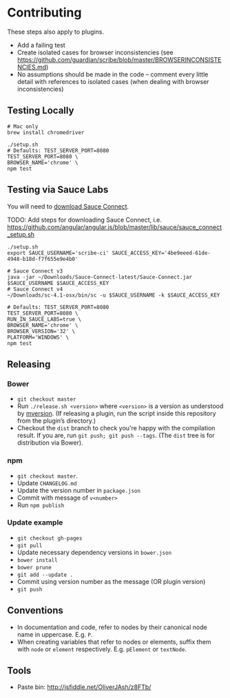 # Contributing

These steps also apply to plugins.

* Add a failing test
* Create isolated cases for browser inconsistencies (see https://github.com/guardian/scribe/blob/master/BROWSERINCONSISTENCIES.md)
* No assumptions should be made in the code – comment every little detail with
  references to isolated cases (when dealing with browser inconsistencies)

## Testing Locally
```
# Mac only
brew install chromedriver
```

```
./setup.sh
# Defaults: TEST_SERVER_PORT=8080
TEST_SERVER_PORT=8080 \
BROWSER_NAME='chrome' \
npm test
```

## Testing via Sauce Labs
You will need to [download Sauce Connect](https://saucelabs.com/docs/connect).

TODO: Add steps for downloading Sauce Connect, i.e. https://github.com/angular/angular.js/blob/master/lib/sauce/sauce_connect_setup.sh
```
./setup.sh
export SAUCE_USERNAME='scribe-ci' SAUCE_ACCESS_KEY='4be9eeed-61de-4948-b18d-f7f655e9e4b0'

# Sauce Connect v3
java -jar ~/Downloads/Sauce-Connect-latest/Sauce-Connect.jar $SAUCE_USERNAME $SAUCE_ACCESS_KEY
# Sauce Connect v4
~/Downloads/sc-4.1-osx/bin/sc -u $SAUCE_USERNAME -k $SAUCE_ACCESS_KEY

# Defaults: TEST_SERVER_PORT=8080
TEST_SERVER_PORT=8080 \
RUN_IN_SAUCE_LABS=true \
BROWSER_NAME='chrome' \
BROWSER_VERSION='32' \
PLATFORM='WINDOWS' \
npm test
```

## Releasing

### Bower
* `git checkout master`
* Run `./release.sh <version>` where `<version>` is a version as understood by
  [mversion](https://github.com/mikaelbr/mversion#usage-cli). (If releasing a
  plugin, run the script inside this repository from the plugin’s directory.)
* Checkout the `dist` branch to check you're happy with the compilation result.
  If you are, run `git push; git push --tags`. (The `dist` tree is for
  distribution via Bower).

### npm
* `git checkout master`.
* Update `CHANGELOG.md`
* Update the version number in `package.json`
* Commit with message of `v<number>`
* Run `npm publish`

### Update example
* `git checkout gh-pages`
* `git pull`
* Update necessary dependency versions in `bower.json`
* `bower install`
* `bower prune`
* `git add --update .`
* Commit using version number as the message (OR plugin version)
* `git push`

## Conventions
* In documentation and code, refer to nodes by their canonical node name in
  uppercase. E.g. `P`.
* When creating variables that refer to nodes or elements, suffix them with
  `node` or `element` respectively. E.g. `pElement` or `textNode`.

## Tools
* Paste bin: http://jsfiddle.net/OliverJAsh/z8FTb/
